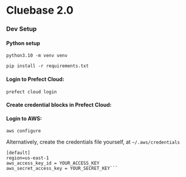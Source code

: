 # Cluebase 2.0

### Dev Setup

#### Python setup

`python3.10 -m venv venv`

`pip install -r requirements.txt`

#### Login to Prefect Cloud:

`prefect cloud login`

#### Create credential blocks in Prefect Cloud:



#### Login to AWS:

`aws configure`

Alternatively, create the credentials file yourself, at `~/.aws/credentials`

```
[default]
region=us-east-1
aws_access_key_id = YOUR_ACCESS_KEY
aws_secret_access_key = YOUR_SECRET_KEY```